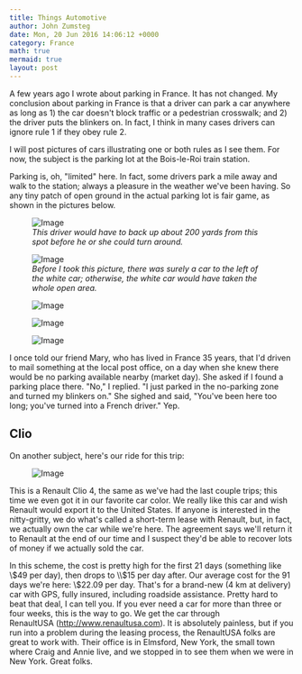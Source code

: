 ```yaml
---
title: Things Automotive
author: John Zumsteg
date: Mon, 20 Jun 2016 14:06:12 +0000
category: France
math: true
mermaid: true
layout: post
---
```

A few years ago I wrote about parking in France. It has not changed. My conclusion about parking in France is that a driver can park a car anywhere as long as 1) the car doesn't block traffic or a pedestrian crosswalk; and 2) the driver puts the blinkers on. In fact, I think in many cases drivers can ignore rule 1 if they obey rule 2.

I will post pictures of cars illustrating one or both rules as I see them. For now, the subject is the parking lot at the Bois-le-Roi train station.

Parking is, oh, "limited" here. In fact, some drivers park a mile away and walk to the station; always a pleasure in the weather we've been having. So any tiny patch of open ground in the actual parking lot is fair game, as shown in the pictures below.

<figure>
	<img class = "landscape" src="{{"/assets/images/2016/06/IMG_0760.jpg" | prepend: site.baseurl  }}" alt="Image" />
	<figcaption><em>This driver would have to back up about 200 yards from this spot before he or she could turn around.</em></figcaption>
</figure>



<figure>
	<img class = "landscape" src="{{"/assets/images/2016/06/IMG_0761.jpg" | prepend: site.baseurl  }}" alt="Image" />
	<figcaption><em>Before I took this picture, there was surely a car to the left of the white car; otherwise, the white car would have taken the whole open area.</em></figcaption>
</figure>



<figure>
	<img class = "landscape" src="{{"/assets/images/2016/06/IMG_0758.jpg" | prepend: site.baseurl  }}" alt="Image" />
	<figcaption></figcaption>
</figure>

<figure>
	<img class = "landscape" src="{{"/assets/images/2016/06/IMG_0759.jpg" | prepend: site.baseurl  }}" alt="Image" />
	<figcaption></figcaption>
</figure>

<figure>
	<img class = "landscape" src="{{"/assets/images/2016/06/IMG_0765.jpg" | prepend: site.baseurl  }}" alt="Image" />
	<figcaption></figcaption>
</figure>

I once told our friend Mary, who has lived in France 35 years, that I'd driven to mail something at the local post office, on a day when she knew there would be no parking available nearby (market day). She asked if I found a parking place there. "No," I replied. "I just parked in the no-parking zone and turned my blinkers on." She sighed and said, "You've been here too long; you've turned into a French driver." Yep.
<h2>Clio</h2>
On another subject, here's our ride for this trip:

<figure>
	<img class = "landscape" src="{{"/assets/images/2016/06/IMG_0766.jpg" | prepend: site.baseurl  }}" alt="Image" />
	<figcaption></figcaption>
</figure>



This is a Renault Clio 4, the same as we've had the last couple trips; this time we even got it in our favorite car color. We really like this car and wish Renault would export it to the United States. If anyone is interested in the nitty-gritty, we do what's called a short-term lease with Renault, but, in fact, we actually own the car while we're here. The agreement says we'll return it to Renault at the end of our time and I suspect they'd be able to recover lots of money if we actually sold the car. 

In this scheme, the cost is pretty high for the first 21 days (something like \\$49 per day), then drops to \\$15 per day after. Our average cost for the 91 days we're here: \\$22.09 per day. That's for a brand-new (4 km at delivery) car with GPS, fully insured, including roadside assistance. Pretty hard to beat that deal, I can tell you. If you ever need a car for more than three or four weeks, this is the way to go. We get the car through RenaultUSA (http://www.renaultusa.com). It is absolutely painless, but if you run into a problem during the leasing process, the RenaultUSA folks are great to work with. Their office is in Elmsford, New York, the small town where Craig and Annie live, and we stopped in to see them when we were in New York. Great folks.
